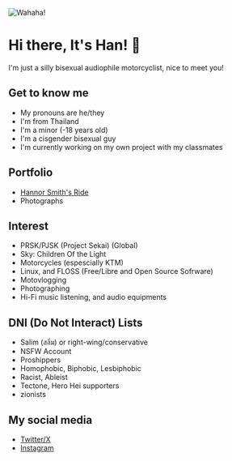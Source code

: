 ![Wahaha!](/EmuOtori2.webp)

# Hi there, It's Han! 👋

I'm just a silly bisexual audiophile motorcyclist, nice to meet you!

## Get to know me
- My pronouns are he/they
- I'm from Thailand
- I'm a minor (-18 years old)
- I'm a cisgender bisexual guy
- I'm currently working on my own project with my classmates

## Portfolio
- [Hannor Smith's Ride](https://youtube.com/@hannor_ride)
- Photographs

## Interest

- PRSK/PJSK (Project Sekai) (Global)
- Sky: Children Of the Light
- Motorcycles (espescially KTM)
- Linux, and FLOSS (Free/Libre and Open Source Sofrware)
- Motovlogging
- Photographing
- Hi-Fi music listening, and audio equipments

## DNI (Do Not Interact) Lists

- Salim (สลิ่ม) or right-wing/conservative
- NSFW Account
- Proshippers
- Homophobic, Biphobic, Lesbiphobic
- Racist, Ableist
- Tectone, Hero Hei supporters
- zionists

## My social media

- [Twitter/X](https://x.com/hannor_ride)
- [Instagram](https://instagram.com/sup_han.06)
